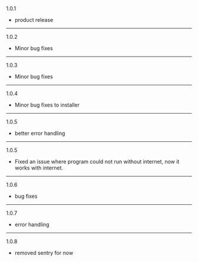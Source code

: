 1.0.1
+ product release
___
1.0.2
+ Minor bug fixes
___
1.0.3
+ Minor bug fixes
___
1.0.4
+ Minor bug fixes to installer
___
1.0.5
+ better error handling
___
1.0.5
+ Fixed an issue where program could not run without internet, now it works with internet.
___
1.0.6
+ bug fixes
___
1.0.7
+ error handling
___
1.0.8
+ removed sentry for now 
